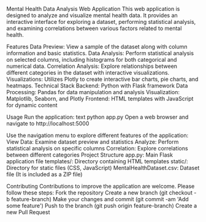 Mental Health Data Analysis Web Application
This web application is designed to analyze and visualize mental health data. It provides an interactive interface for exploring a dataset, performing statistical analysis, and examining correlations between various factors related to mental health.


Features
Data Preview: View a sample of the dataset along with column information and basic statistics.
Data Analysis: Perform statistical analysis on selected columns, including histograms for both categorical and numerical data.
Correlation Analysis: Explore relationships between different categories in the dataset with interactive visualizations.
Visualizations: Utilizes Plotly to create interactive bar charts, pie charts, and heatmaps.
Technical Stack
Backend: Python with Flask framework
Data Processing: Pandas for data manipulation and analysis
Visualization: Matplotlib, Seaborn, and Plotly
Frontend: HTML templates with JavaScript for dynamic content


Usage
Run the application:
text
python app.py
Open a web browser and navigate to http://localhost:5000


Use the navigation menu to explore different features of the application:
View Data: Examine dataset preview and statistics
Analyze: Perform statistical analysis on specific columns
Correlation: Explore correlations between different categories
Project Structure
app.py: Main Flask application file
templates/: Directory containing HTML templates
static/: Directory for static files (CSS, JavaScript)
MentalHealthDataset.csv: Dataset file (It is included as a ZIP file)


Contributing
Contributions to improve the application are welcome. Please follow these steps:
Fork the repository
Create a new branch (git checkout -b feature-branch)
Make your changes and commit (git commit -am 'Add some feature')
Push to the branch (git push origin feature-branch)
Create a new Pull Request
